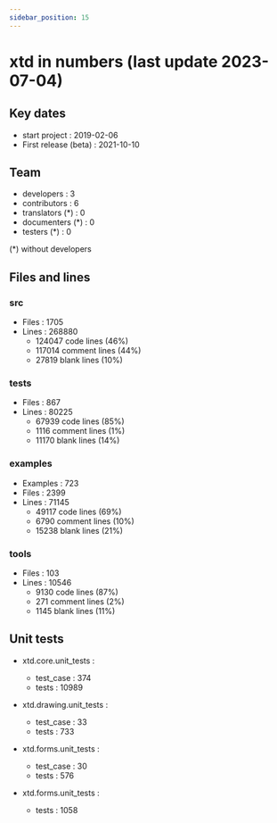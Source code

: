 ```yaml
---
sidebar_position: 15
---
```


# xtd in numbers (last update 2023-07-04)

## Key dates

* start project : 2019-02-06
* First release (beta) : 2021-10-10

## Team

* developers : 3
* contributors : 6 
* translators (*) : 0
* documenters (*) : 0
* testers (*) : 0

(*) without developers

## Files and lines

### src

* Files : 1705
* Lines : 268880
  * 124047 code lines (46%)
  * 117014 comment lines (44%)
  *  27819 blank lines (10%)

### tests

* Files : 867
* Lines : 80225
  * 67939 code lines (85%)
  *  1116 comment lines (1%)
  * 11170 blank lines (14%)

### examples

* Examples : 723
* Files : 2399
* Lines : 71145
  * 49117 code lines (69%)
  *  6790 comment lines (10%)
  * 15238 blank lines (21%)

### tools

* Files : 103
* Lines : 10546
  * 9130 code lines (87%)
  *  271 comment lines (2%)
  * 1145 blank lines (11%)
  
## Unit tests

* xtd.core.unit_tests : 
   * test_case : 374
   * tests : 10989
   
* xtd.drawing.unit_tests : 
   * test_case : 33
   * tests : 733
   
* xtd.forms.unit_tests : 
   * test_case : 30
   * tests : 576
   
* xtd.forms.unit_tests : 
   * tests : 1058
